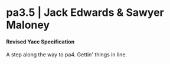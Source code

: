 # pa3.5 | Jack Edwards & Sawyer Maloney
#### Revised Yacc Specification
A step along the way to pa4. Gettin' things in line.
